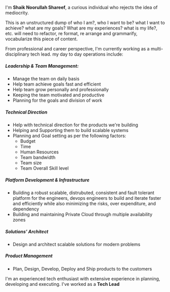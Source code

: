 
I'm **Shaik Noorullah Shareef**, a curious individual who rejects the idea of mediocrity.

This is an unstructured dump of who I am?, who I want to be? what I want to achieve? what are my goals? What are my experiences? what is my life?, etc.
will need to refactor, re format, re arrange and grammarify, vocabularize this piece of content.

From professional and career perspective, I'm currently working as a multi-disciplinary tech lead. my day to day operations include:

##### **Leadership & Team Management:**
- Manage the team on daily basis
- Help team achieve goals fast and efficient
- Help team grow personally and professionally
- Keeping the team motivated and productive
- Planning for the goals and division of work

##### **Technical Direction**
- Help with technical direction for the products we're building
- Helping and Supporting them to build scalable systems
- Planning and Goal setting as per the following factors:
	- Budget
	- Time
	- Human Resources
	- Team bandwidth
	- Team size
	- Team Overall Skill level

##### **Platform Development & Infrastructure** 
- Building a robust scalable, distrubuted, consistent and fault tolerant platform for the engineers, devops engineers to build and iterate faster and efficiently while also minimizing the risks, over expenditure, and dependency
- Building and maintaining Private Cloud through multiple availability zones

##### **Solutions' Architect**
- Design and architect scalable solutions for modern problems
##### **Product Management**
- Plan, Design, Develop, Deploy and Ship products to the customers


I'm an experienced tech enthusiast with extensive experience in planning, developing and executing. I've worked as a **Tech Lead** 

